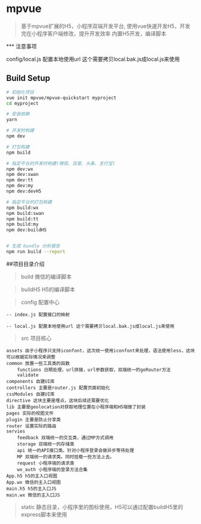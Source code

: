 # mpvue

> 基于mpvue扩展的H5，小程序双端开发平台,
> 使用vue快速开发H5，开发完在小程序客户端修改，提升开发效率
> 内置H5开发，编译脚本

*** 注意事项

config/local.js 配置本地使用url 这个需要拷贝local.bak.js成local.js来使用

## Build Setup

``` bash
# 初始化项目
vue init mpvue/mpvue-quickstart myproject
cd myproject

# 安装依赖
yarn

# 开发时构建
npm dev

# 打包构建
npm build

# 指定平台的开发时构建(微信、百度、头条、支付宝)
npm dev:wx
npm dev:swan
npm dev:tt
npm dev:my
npm dev:devH5

# 指定平台的打包构建
npm build:wx
npm build:swan
npm build:tt
npm build:my
npm dev:buildH5


# 生成 bundle 分析报告
npm run build --report
```
##项目目录介绍
 > build 微信的编译脚本

 > buildH5 H5的编译脚本

 > config 配置中心

    -- index.js 配置接口的映射

    -- local.js 配置本地使用url 这个需要拷贝local.bak.js成local.js来使用

> src 项目核心

    assets 由于小程序只支持iconfont，这次统一使用iconfont来处理，语法使用less，这块可以根据实际情况来调整
    common 放置一些工具类的函数
        functions 日期处理，url拼接，url参数获取，双端统一的goRouter方法
        validate
    components 自建UI库
    controllers 主要是router.js 配置页面初始化
    cssModules 自建UI库
    directive 这块主要是埋点，这块后续还需要优化
    lib 主要是geolocation对获取地理位置在小程序端和H5端做了封装
    pages 实际的视图文件
    plugin 主要是防止分享类
    router 设置实际的路由
    servies
        feedback 双端统一的交互类，通过MP方式调用
        storage 双端统一的存储类
        api 统一的API接口类。针对小程序登录会做异步等待处理
        MP 双端统一的请求类。同时挂载一些方法上去。
        request 小程序端的请求类
        wx_auth 小程序端的登录方法合集
    App.h5 h5的主入口视图
    App.wx 微信的主入口视图
    main.h5 h5的主入口JS
    main.wx 微信的主入口JS

> static 静态目录，小程序里的图标使用，H5可以通过配置buildH5里的express脚本来使用

